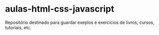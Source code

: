 # aulas-html-css-javascript
 Repositório destinado para guardar exeplos e exercícios de livros, cursos, tutoriais, etc.
